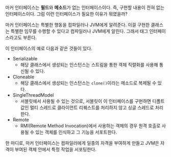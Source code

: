 마커 인터페이스는 **필드**와 **메소드**가 없는 인터페이스이다. 즉, 구현할 내용이 전혀 없는 인터페이스이다. 그럼 이런 인터페이스가 필요한 이유가 뭐였을까? 

마커 인터페이스는 특별한 행동을 컴파일러나 JVM에게 알려준다. 이걸 구현한 클래스는 특별한 임무를 수행할 수 있다고 컴파일러나 JVM에게 알린다. 그래서 태그 인터페이스라고도 부른다.

이 인터페이스의 예로 다음과 같은 것들이 있다.

- Serializable
  - 해당 클래스에서 생성되는 인스턴스는 스트림을 통한 객체 직렬화를 사용해 통신될 수 있다.
- Cloneable
  - 해당 클래스에서 생성되는 인스턴스는 `clone()`이라는 메소드로 복제될 수 있다.
- SingleThreadModel
  - 서블릿에서 사용될 수 있는 것으로, 서블릿이 이 인터페이스를 구현하면 디폴트 값인 멀티 스레드로 클라이언트 리퀘스트를 처리하지 않고 싱글 스레드로 처리한다.
- Remote
  - RMI(Remote Method Invocation)에서 사용하는 객체의 경우 원격 호출로 사용될 수 있는 객체를 인식하고 그 기능을 서포트한다.

한 마디로, 마커 인터페이스는 컴파일러에게 일종의 자격을 부여하게 만들고 JVM은 자격이 부여된 객체 안에서 특정 작업을 서포팅한다. 